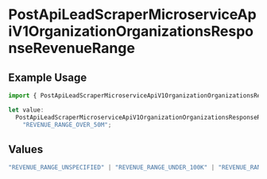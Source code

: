 # PostApiLeadScraperMicroserviceApiV1OrganizationOrganizationsResponseRevenueRange

## Example Usage

```typescript
import { PostApiLeadScraperMicroserviceApiV1OrganizationOrganizationsResponseRevenueRange } from "oppulence-backend-sdk/models/operations";

let value:
  PostApiLeadScraperMicroserviceApiV1OrganizationOrganizationsResponseRevenueRange =
    "REVENUE_RANGE_OVER_50M";
```

## Values

```typescript
"REVENUE_RANGE_UNSPECIFIED" | "REVENUE_RANGE_UNDER_100K" | "REVENUE_RANGE_100K_TO_1M" | "REVENUE_RANGE_1M_TO_10M" | "REVENUE_RANGE_10M_TO_50M" | "REVENUE_RANGE_OVER_50M"
```